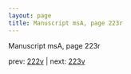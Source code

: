 ```yaml
---
layout: page
title: Manuscript msA, page 223r
---
```


Manuscript msA, page 223r

prev:  [222v](../222v) | next:  [223v](../223v)